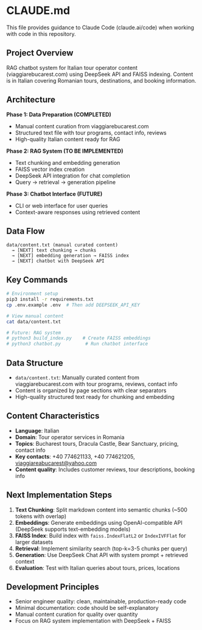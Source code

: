 # CLAUDE.md

This file provides guidance to Claude Code (claude.ai/code) when working with code in this repository.

## Project Overview

RAG chatbot system for Italian tour operator content (viaggiarebucarest.com) using DeepSeek API and FAISS indexing. Content is in Italian covering Romanian tours, destinations, and booking information.

## Architecture

**Phase 1: Data Preparation (COMPLETED)**
- Manual content curation from viaggiarebucarest.com
- Structured text file with tour programs, contact info, reviews
- High-quality Italian content ready for RAG

**Phase 2: RAG System (TO BE IMPLEMENTED)**
- Text chunking and embedding generation
- FAISS vector index creation
- DeepSeek API integration for chat completion
- Query → retrieval → generation pipeline

**Phase 3: Chatbot Interface (FUTURE)**
- CLI or web interface for user queries
- Context-aware responses using retrieved content

## Data Flow

```
data/content.txt (manual curated content)
  → [NEXT] text chunking → chunks
  → [NEXT] embedding generation → FAISS index
  → [NEXT] chatbot with DeepSeek API
```

## Key Commands

```bash
# Environment setup
pip3 install -r requirements.txt
cp .env.example .env  # Then add DEEPSEEK_API_KEY

# View manual content
cat data/content.txt

# Future: RAG system
# python3 build_index.py    # Create FAISS embeddings
# python3 chatbot.py         # Run chatbot interface
```

## Data Structure

- `data/content.txt`: Manually curated content from viaggiarebucarest.com with tour programs, reviews, contact info
- Content is organized by page sections with clear separators
- High-quality structured text ready for chunking and embedding

## Content Characteristics

- **Language**: Italian
- **Domain**: Tour operator services in Romania
- **Topics**: Bucharest tours, Dracula Castle, Bear Sanctuary, pricing, contact info
- **Key contacts**: +40 774621133, +40 774621205, viaggiareabucarest@yahoo.com
- **Content quality**: Includes customer reviews, tour descriptions, booking info

## Next Implementation Steps

1. **Text Chunking**: Split markdown content into semantic chunks (~500 tokens with overlap)
2. **Embeddings**: Generate embeddings using OpenAI-compatible API (DeepSeek supports text-embedding models)
3. **FAISS Index**: Build index with `faiss.IndexFlatL2` or `IndexIVFFlat` for larger datasets
4. **Retrieval**: Implement similarity search (top-k=3-5 chunks per query)
5. **Generation**: Use DeepSeek Chat API with system prompt + retrieved context
6. **Evaluation**: Test with Italian queries about tours, prices, locations

## Development Principles

- Senior engineer quality: clean, maintainable, production-ready code
- Minimal documentation: code should be self-explanatory
- Manual content curation for quality over quantity
- Focus on RAG system implementation with DeepSeek + FAISS
